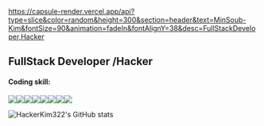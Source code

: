 https://capsule-render.vercel.app/api?type=slice&color=random&height=300&section=header&text=MinSoub-Kim&fontSize=90&animation=fadeIn&fontAlignY=38&desc=FullStackDeveloper,Hacker

## FullStack Developer /Hacker

#### Coding skill:

<img src="https://img.shields.io/badge/C-FFCA28?style=flat-square&logo=C&logoColor=white"/><img src="https://img.shields.io/badge/C++-00599C?style=flat-square&logo=C++&logoColor=white"/><img src="https://img.shields.io/badge/python-3776AB?style=flat-square&logo=python&logoColor=white"/><img src="https://img.shields.io/badge/HTML-E34F26?style=flat-square&logo=HTML5&logoColor=black"/><img src="https://img.shields.io/badge/CSS-1572B6?style=flat-square&logo=CSS3&logoColor=black"/><img src="https://img.shields.io/badge/JavaScript-F7DF1E?style=flat-square&logo=JavaScript&logoColor=black"/><img src="https://img.shields.io/badge/PHP-777BB4?style=flat-square&logo=php&logoColor=black"/><img src="https://img.shields.io/badge/Mysql-4479A1?style=flat-square&logo=MySQL&logoColor=black"/>

![HackerKim322's GitHub stats](https://github-readme-stats.vercel.app/api?username=HackerKim322&show_icons=true&theme=radical)



<!--
**HackerKim322/HackerKim322** is a ✨ _special_ ✨ repository because its `README.md` (this file) appears on your GitHub profile.

Here are some ideas to get you started:

- 🔭 I’m currently working on ...
- 🌱 I’m currently learning ...
- 👯 I’m looking to collaborate on ...
- 🤔 I’m looking for help with ...
- 💬 Ask me about ...
- 📫 How to reach me: ...
- 😄 Pronouns: ...
- ⚡ Fun fact: ...
-->

